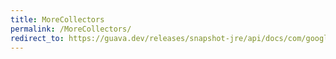 ```yaml
---
title: MoreCollectors
permalink: /MoreCollectors/
redirect_to: https://guava.dev/releases/snapshot-jre/api/docs/com/google/common/collect/MoreCollectors.html
---
```

